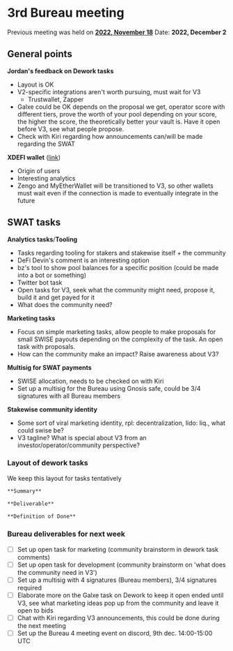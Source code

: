 # 3rd Bureau meeting

Previous meeting was held on [**2022, November 18**](https://github.com/stakewise/bureau-notes/blob/main/agenda/Meeting%20%232%2C%202022-11-18.md)
Date: **2022, December 2**

## General points

**Jordan's feedback on Dework tasks**
- Layout is OK
- V2-specific integrations aren't worth pursuing, must wait for V3
    + Trustwallet, Zapper
- Galxe could be OK depends on the proposal we get, operator score with different tiers, prove the worth of your pool depending on your score, the higher the score, the theoretically better your vault is. Have it open before V3, see what people propose.
- Check with Kiri regarding how announcements can/will be made regarding the SWAT

**XDEFI wallet** ([link](https://www.xdefi.io/))
- Origin of users
- Interesting analytics
- Zengo and MyEtherWallet will be transitioned to V3, so other wallets must wait even if the connection is made to eventually integrate in the future

## SWAT tasks

**Analytics tasks**/**Tooling**
- Tasks regarding tooling for stakers and stakewise itself + the community
- DeFi Devin's comment is an interesting option
- bz's tool to show pool balances for a specific position (could be made into a bot or something)
- Twitter bot task
- Open tasks for V3, seek what the community might need, propose it, build it and get payed for it
- What does the community need?

**Marketing tasks**
- Focus on simple marketing tasks, allow people to make proposals for small SWISE payouts depending on the complexity of the task. An open task with proposals.
- How can the community make an impact? Raise awareness about V3?

**Multisig for SWAT payments**
- SWISE allocation, needs to be checked on with Kiri
- Set up a multisig for the Bureau using Gnosis safe, could be 3/4 signatures with all Bureau members

**Stakewise community identity**
- Some sort of viral marketing identity, rpl: decentralization, lido: liq., what could swise be?
- V3 tagline? What is special about V3 from an investor/operator/community perspective?

### Layout of dework tasks

We keep this layout for tasks tentatively

```markdown
**Summary**

**Deliverable**

**Definition of Done**
```

### Bureau deliverables for next week

- [ ] Set up open task for marketing (community brainstorm in dework task comments)
- [ ] Set up open task for development (community brainstorm on 'what does the community need in V3')
- [ ] Set up a multisig with 4 signatures (Bureau members), 3/4 signatures required
- [ ] Elaborate more on the Galxe task on Dework to keep it open ended until V3, see what marketing ideas pop up from the community and leave it open to bids
- [ ] Chat with Kiri regarding V3 announcements, this could be done during the next meeting
- [ ] Set up the Bureau 4 meeting event on discord, 9th dec. 14:00-15:00 UTC
